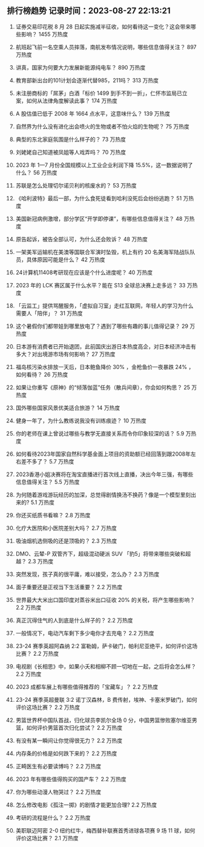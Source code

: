 
## 排行榜趋势 记录时间：2023-08-27 22:13:21
  
  1. 证券交易印花税 8 月 28 日起实施减半征收，如何看待这一变化？这会带来哪些影响？ 1455 万热度
    
  2. 航班起飞前一名空乘人员摔落，南航发布情况说明，哪些信息值得关注？ 897 万热度
    
  3. 讲真，国家为何要大力发展新能源纯电车？ 890 万热度
    
  4. 教育部新出台的101计划会逐渐代替985，211吗？ 313 万热度
    
  5. 未注册商标的「屌茅」白酒「标价 1499 到手不到一折」，仁怀市监局已立案，如何从法律角度解读此事？ 174 万热度
    
  6. A 股估值已低于 2008 年 1664 点水平，这意味什么？ 139 万热度
    
  7. 自然界为什么没有进化出会喷火的生物或者不怕火焰的生物呢？ 75 万热度
    
  8. 典型的东北家庭氛围是什么样子的？ 73 万热度
    
  9. 刘姥姥自己知道被凤姐等人戏弄吗？ 70 万热度
    
  10. 2023 年 1—7 月份全国规模以上工业企业利润下降 15.5%，这一数据说明了什么？ 56 万热度
    
  11. 苏联是怎么处理切尔诺贝利的核废水的？ 53 万热度
    
  12. 《哈利波特》最后一部，为什么食死徒看到哈利没死后会纷纷逃跑？ 51 万热度
    
  13. 美国新冠病例激增，部分学区“开学即停课”，有哪些信息值得关注？ 48 万热度
    
  14. 原告起诉，被告全部认可，为什么还会败诉？ 48 万热度
    
  15. 一架美军运输机在美澳等国联合军演时坠毁，机上有约  20 名美海军陆战队队员，具体原因可能是什么？ 42 万热度
    
  16. 24计算机11408考研现在应该是个什么进度呢？ 40 万热度
    
  17. 2023 年的 LCK 赛区属于什么水平？能在 S13 全球总决赛上走多远？ 33 万热度
    
  18. 「云监工」提供骂醒服务，「虚拟自习室」走红互联网，年轻人的学习为什么需要人「陪伴」？ 31 万热度
    
  19. 这个暑假你们都带娃到哪里放电了？遇到了哪些有趣的事儿值得记录？ 29 万热度
    
  20. 日本游有消费者已开始退团，此前国庆出游日本热度高企，对日本经济冲击有多大？对出境游市场有何影响？ 27 万热度
    
  21. 福岛核污染水排放一天后，日本鲍鱼降价 30% ，金枪鱼价一夜暴跌 24% ，如何看待？ 26 万热度
    
  22. 如果让你重写《原神》的“倾落伽蓝”任务（散兵间章），你会如何构思？ 25 万热度
    
  23. 国外哪些国家风景优美适合旅游？ 14 万热度
    
  24. 健身一年了，为什么教练说我没有训练痕迹？ 10 万热度
    
  25. 你的老师在课上曾说过哪些与教学无直接关系而令你印象较深的话？ 5.9 万热度
    
  26. 如何看待2023年国家自然科学基金面上项目的资助额已经回落到跟2008年左右差不多了？ 5.7 万热度
    
  27. 2023香港小姐决赛将在淘宝直播进行首次线上直播，决出今年三强，有哪些信息值得关注？ 5.5 万热度
    
  28. 为何随着游戏游玩经历的加深，总觉得剧情换汤不换药？像是一个模型里刻出来的? 5.1 万热度
    
  29. 你还买纸质书看嘛？ 2.8 万热度
    
  30. 化疗大医院和小医院差别大吗？ 2.7 万热度
    
  31. 吸油烟机选侧吸的还是顶吸的？ 2.3 万热度
    
  32. DMO、云辇-P 双管齐下，超级混动硬派  SUV 「豹5」将带来哪些突破和超越？ 2.3 万热度
    
  33. 突然发现，孩子真的很平庸，难以接受，怎么办？ 2.3 万热度
    
  34. 面子重要还是正视当下生活重要？ 2.2 万热度
    
  35. 世界最大大米出口国印度对蒸谷米出口征收 20% 的关税，将产生哪些影响？ 2.2 万热度
    
  36. 真正沉得住气的人到底是什么样子的？ 2.2 万热度
    
  37. 一般情况下，电动汽车剩下多少电你才去充电？ 2.2 万热度
    
  38. 23-24 赛季英超阿森纳 2:2 富勒姆，萨卡破门，帕利尼亚绝平，如何评价这场比赛？ 2.2 万热度
    
  39. 电视剧《长相思》中，如果小夭和相柳不顾一切地在一起，之后将会怎么样？ 2.2 万热度
    
  40. 2023 成都车展上有哪些值得推荐的「宝藏车」？ 2.2 万热度
    
  41. 23-24 赛季英超曼联 3:2 诺丁汉森林，B 费传射，埃神、卡塞米罗破门，如何评价这场比赛？ 2.2 万热度
    
  42. 男篮世界杯中国队首战，归化球员李凯尔全场 0 分，中国男篮惨败塞尔维亚男篮，如何评价男篮首次归化尝试？ 2.2 万热度
    
  43. 有没有某一瞬间让你觉得很无力？ 2.2 万热度
    
  44. 内存条的价格是如何跌下来的？ 2.2 万热度
    
  45. 正畸医生有必要读博吗？ 2.2 万热度
    
  46. 2023 年有哪些值得购买的国产车？ 2.2 万热度
    
  47. 你为哪些动漫人物哭过？ 2.2 万热度
    
  48. 怎么修改电影《孤注一掷》的剧情才能更加合理? 2.2 万热度
    
  49. 考研的流程是什么？ 2.2 万热度
    
  50. 美职联迈阿密 2-0 纽约红牛，梅西替补联赛首秀进球各项赛 9 场 11 球，如何评价这场比赛？ 2.1 万热度
    